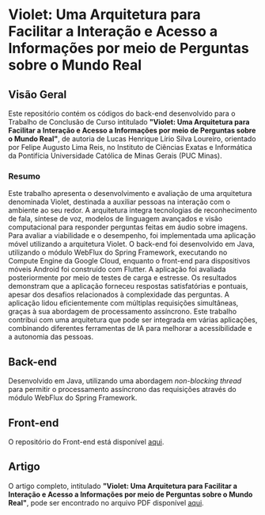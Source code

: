# Violet: Uma Arquitetura para Facilitar a Interação e Acesso a Informações por meio de Perguntas sobre o Mundo Real

## Visão Geral

Este repositório contém os códigos do back-end desenvolvido para o Trabalho de Conclusão de Curso intitulado **"Violet: Uma Arquitetura para Facilitar a Interação e Acesso a Informações por meio de Perguntas sobre o Mundo Real"**, de autoria de Lucas Henrique Lírio Silva Loureiro, orientado por Felipe Augusto Lima Reis, no Instituto de Ciências Exatas e Informática da Pontifícia Universidade Católica de Minas Gerais (PUC Minas).

### Resumo
Este trabalho apresenta o desenvolvimento e avaliação de uma arquitetura denominada Violet, destinada a auxiliar pessoas na interação com o ambiente ao seu redor. A arquitetura integra tecnologias de reconhecimento de fala, síntese de voz, modelos de linguagem avançados e visão computacional para responder perguntas feitas em áudio sobre imagens. Para avaliar a viabilidade e o desempenho, foi implementada uma aplicação móvel utilizando a arquitetura Violet. O back-end foi desenvolvido em Java, utilizando o módulo WebFlux do Spring Framework, executando no Compute Engine da Google Cloud, enquanto o front-end para dispositivos móveis Android foi construído com Flutter. A aplicação foi avaliada posteriormente por meio de testes de carga e estresse. Os resultados demonstram que a aplicação forneceu respostas satisfatórias e pontuais, apesar dos desafios relacionados à complexidade das perguntas. A aplicação lidou eficientemente com múltiplas requisições simultâneas, graças à sua abordagem de processamento assíncrono. Este trabalho contribui com uma arquitetura que pode ser integrada em várias aplicações, combinando diferentes ferramentas de IA para melhorar a acessibilidade e a autonomia das pessoas.

## Back-end
Desenvolvido em Java, utilizando uma abordagem *non-blocking thread* para permitir o processamento assíncrono das requisições através do módulo WebFlux do Spring Framework.

## Front-end
O repositório do Front-end está disponível [aqui](https://github.com/LucasHenriqueLS/tcc-violet-frontend). 

## Artigo

O artigo completo, intitulado **"Violet: Uma Arquitetura para Facilitar a Interação e Acesso a Informações por meio de Perguntas sobre o Mundo Real"**, pode ser encontrado no arquivo PDF disponível [aqui](https://drive.google.com/file/d/12kNDulllgauURLNhjtFd3pgx1bu9prhE/view?usp=sharing).
